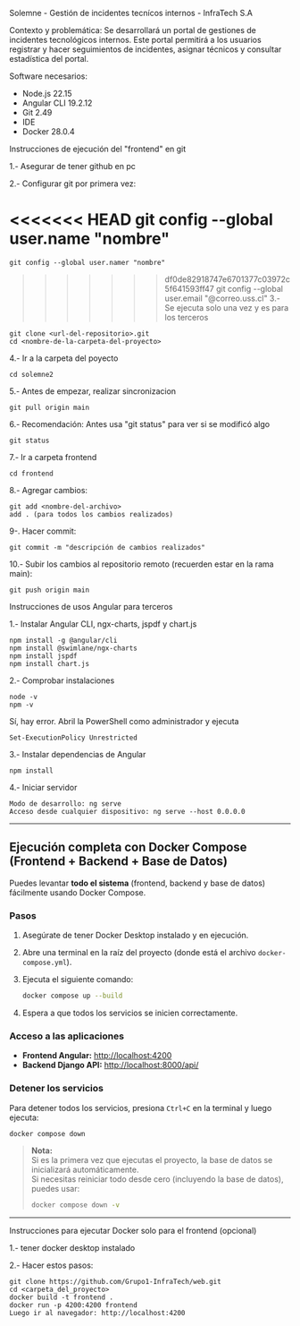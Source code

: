 Solemne - Gestión de incidentes tecnícos internos - InfraTech S.A

Contexto y problemática: Se desarrollará un portal de gestiones de incidentes tecnológicos internos. Este portal permitirá a los usuarios registrar y hacer seguimientos de incidentes, asignar técnicos y consultar estadística del portal.

Software necesarios:

- Node.js 22.15
- Angular CLI 19.2.12
- Git 2.49
- IDE
- Docker 28.0.4

Instrucciones de ejecución del "frontend" en git

1.- Asegurar de tener github en pc 

2.- Configurar git por primera vez:
    
<<<<<<< HEAD
    git config --global user.name "nombre"
=======
    git config --global user.namer "nombre"
>>>>>>> df0de82918747e6701377c03972c5f641593ff47
    git config --global user.email "@correo.uss.cl"
3.- Se ejecuta solo una vez y es para los terceros
    
    git clone <url-del-repositorio>.git
    cd <nombre-de-la-carpeta-del-proyecto>
4.- Ir a la carpeta del poyecto

    cd solemne2
5.- Antes de empezar, realizar sincronizacion
    
    git pull origin main
6.- Recomendación: Antes usa "git status" para ver si se modificó algo
    
    git status
7.- Ir a carpeta frontend

    cd frontend
8.- Agregar cambios:

    git add <nombre-del-archivo>  
    add . (para todos los cambios realizados)
9-. Hacer commit:

    git commit -m "descripción de cambios realizados"
10.- Subir los cambios al repositorio remoto (recuerden estar en la rama main):

    git push origin main 

Instrucciones de usos Angular para terceros

1.- Instalar Angular CLI, ngx-charts, jspdf y chart.js

    npm install -g @angular/cli
    npm install @swimlane/ngx-charts
    npm install jspdf
    npm install chart.js
2.- Comprobar instalaciones

    node -v
    npm -v
Sí, hay error. Abril la PowerShell como administrador y ejecuta

    Set-ExecutionPolicy Unrestricted
3.- Instalar dependencias de Angular

    npm install
4.- Iniciar servidor

    Modo de desarrollo: ng serve 
    Acceso desde cualquier dispositivo: ng serve --host 0.0.0.0

---

## Ejecución completa con Docker Compose (Frontend + Backend + Base de Datos)

Puedes levantar **todo el sistema** (frontend, backend y base de datos) fácilmente usando Docker Compose.

### Pasos

1. Asegúrate de tener Docker Desktop instalado y en ejecución.
2. Abre una terminal en la raíz del proyecto (donde está el archivo `docker-compose.yml`).
3. Ejecuta el siguiente comando:

    ```sh
    docker compose up --build
    ```

4. Espera a que todos los servicios se inicien correctamente.

### Acceso a las aplicaciones

- **Frontend Angular:** [http://localhost:4200](http://localhost:4200)
- **Backend Django API:** [http://localhost:8000/api/](http://localhost:8000/api/)

### Detener los servicios

Para detener todos los servicios, presiona `Ctrl+C` en la terminal y luego ejecuta:

```sh
docker compose down
```

> **Nota:**  
> Si es la primera vez que ejecutas el proyecto, la base de datos se inicializará automáticamente.  
> Si necesitas reiniciar todo desde cero (incluyendo la base de datos), puedes usar:
> 
> ```sh
> docker compose down -v
> ```

---

Instrucciones para ejecutar Docker solo para el frontend (opcional)

1.- tener docker desktop instalado 

2.- Hacer estos pasos:
    
    git clone https://github.com/Grupo1-InfraTech/web.git
    cd <carpeta_del_proyecto>
    docker build -t frontend .
    docker run -p 4200:4200 frontend
    Luego ir al navegador: http://localhost:4200